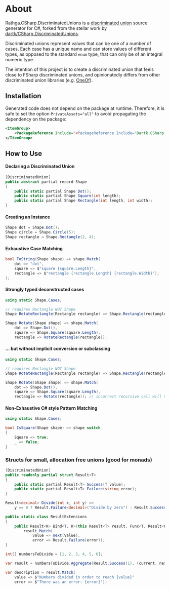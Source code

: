 # About

Rathga.CSharp.DiscriminatedUnions is a [discriminated union](https://en.wikipedia.org/wiki/Tagged_union) source generator for C#, forked from the stellar work by [dartk/CSharp.DiscriminatedUnions](https://github.com/dartk/csharp-discriminated-unions).

Discriminated unions represent values that can be one of a number of cases. Each case has a unique name and can store values of different types, as opposed to the standard `enum` type, that can only be of an integral numeric type.

The intention of this project is to create a discriminated union that feels close to FSharp discriminated unions, and opinionatedly differs from other discriminated union libraries (e.g. [OneOf](https://github.com/mcintyre321/OneOf)).

## Installation

Generated code does not depend on the package at runtime. Therefore, it is safe to set the option `PrivateAssets="all"` to avoid propagating the dependency on the package:

```xml
<ItemGroup>
    <PackageReference Include="<PackageReference Include="Dartk.CSharp.DiscriminatedUnions" Version="0.1.8" PrivateAssets="all" />" Version="0.1.1" PrivateAssets="all" />
</ItemGroup>
```

## How to Use

#### Declaring a Discriminated Union

```c#
[DiscriminatedUnion]
public abstract partial record Shape
{  
    public static partial Shape Dot();
    public static partial Shape Square(int length);
    public static partial Shape Rectangle(int length, int width);
}
```


#### Creating an Instance

```c#
Shape dot = Shape.Dot();
Shape circle = Shape.Circle(5);
Shape rectangle = Shape.Rectangle(2, 4);
```


#### Exhaustive Case Matching

```c#
bool ToString(Shape shape) => shape.Match(
    dot => "dot", 
    square => $"square {square.Length}", 
    rectangle => $"rectangle {rectangle.Length} {rectangle.Width}");
);
```

#### Strongly typed deconstructed cases

```c#
using static Shape.Cases;

// requires Rectangle NOT Shape
Shape RotateRectangle(Rectangle rectangle) => Shape.Rectangle(rectangle.Width, rectangle.Length);

Shape Rotate(Shape shape) => shape.Match(
    dot => Shape.Dot(),
    square => Shape.Square(square.Length),
    rectangle => RotateRectangle(rectangle));
```

#### ... but without implicit conversion or subclassing

```c#
using static Shape.Cases;

// requires Rectangle NOT Shape
Shape RotateRectangle(Rectangle rectangle) => Shape.Rectangle(rectangle.Width, rectangle.Length);

Shape Rotate(Shape shape) => shape.Match(
    dot => Shape.Dot(),
    square => Shape.Square(square.Length),
    rectangle => Rotate(rectangle)); // incorrect recursive call will not compile, Rectangle is a concrete case not an as-yet unmatched union
```

#### Non-Exhaustive C# style Pattern Matching

```c#
using static Shape.Cases;

bool IsSquare(Shape shape) => shape switch
{
    Square => true;
    _ => false;
}
```

### Structs for small, allocation free unions (good for monads)

```c#
[DiscriminatedUnion]
public readonly partial struct Result<T>
{
    public static partial Result<T> Success(T value);
    public static partial Result<T> Failure(string error);
}

Result<decimal> Divide(int x, int y) =>
    y == 0 ? Result.Failure<decimal>("Divide by zero") : Result.Success((decimal)x / y);

public static class ResultExtensions
{
    public Result<K> Bind<T, K>(this Result<T> result, Func<T, Result<K>> next) =>
        result.Match(
            value => next(Value),
            error => Result.Failure(error));
}

int[] numbersToDivide = [1, 2, 3, 4, 5, 6];

var result = numbersToDivide.Aggregate(Result.Success(1), (current, next) => current.Bind(c => Divide(c, next)));

var description = result.Match(
    value => $"Numbers divided in order to reach {value}"
    error => $"There was an error: {error}");
```